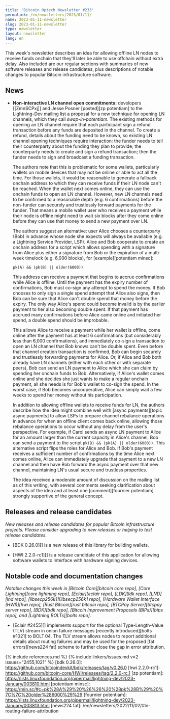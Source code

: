 ```yaml
---
title: 'Bitcoin Optech Newsletter #233'
permalink: /en/newsletters/2023/01/11/
name: 2023-01-11-newsletter
slug: 2023-01-11-newsletter
type: newsletter
layout: newsletter
lang: en
---
```

This week's newsletter describes an idea for allowing offline LN nodes to
receive funds onchain that they'll later be able to use offchain without
extra delay.  Also included are our regular sections with summaries of
new software releases and release candidates, plus descriptions of
notable changes to popular Bitcoin infrastructure software.

## News

- **Non-interactive LN channel open commitments:** developers [[ZmnSCPxj]]
  and Jesse Posner [posted][zp potentiam] to the Lightning-Dev mailing
  list a proposal for a new technique for opening LN channels, which
  they call *swap-in-potentiam*.  The existing methods for opening an LN
  channel require that each participant sign a refund transaction before
  any funds are deposited in the channel.  To create a refund, details
  about the funding need to be known, so existing LN channel opening
  techniques require interaction: the funder needs to tell their
  counterparty about the funding they plan to provide; the counterparty
  needs to create and sign a refund transaction; then the funder needs
  to sign and broadcast a funding transaction.

    The authors note that this is problematic for some wallets,
    particularly wallets on mobile devices that may not be online or
    able to act all the time.  For those wallets, it would be reasonable
    to generate a fallback onchain address to which they can receive
    funds if their LN node can't be reached.  When the wallet next comes
    online, they can use the onchain funds to open an LN channel.
    However, new LN channels need to be confirmed to a reasonable depth
    (e.g. 6 confirmations) before the non-funder can securely and
    trustlessly forward payments for the funder.  That means a mobile
    wallet user who receives a payment while their node is offline might
    need to wait six blocks after they come online before they can use
    that money to send a new payment over LN.

    The authors suggest an alternative: user Alice chooses a
    counterparty (Bob) in advance whose node she expects will always be
    available (e.g. a Lightning Service Provider, LSP).  Alice and Bob
    cooperate to create an onchain address for a script which allows
    spending with a signature from Alice plus either a signature from
    Bob or the expiration of a multi-week timelock (e.g. 6,000 blocks),
    for [example][potentiam minsc]:

    ```hack
    pk(A) && (pk(B) || older(6000))
    ```

    This address can receive a payment that begins to accrue
    confirmations while Alice is offline.  Until the payment has the
    expiry number of confirmations, Bob must co-sign any attempt to
    spend the money.  If Bob chooses to only sign a single spend attempt
    that Alice also signs, then Bob can be sure that Alice can't double
    spend that money before the expiry.  The only way Alice's spend
    could become invalid is by the earlier payment to her also becoming
    double spent.  If that payment has accrued many confirmations before
    Alice came online and initiated her spend, a double spend should be
    improbable.

    This allows Alice to receive a payment while her wallet is offline,
    come online after the payment has at least 6 confirmations (but
    considerably less than 6,000 confirmations), and immediately co-sign
    a transaction to open an LN channel that Bob knows can't be double
    spent.  Even before that channel creation transaction is confirmed,
    Bob can begin securely and trustlessly forwarding payments for
    Alice.  Or, if Alice and Bob both already have LN channels (either
    with each other or with separate peers), Bob can send an LN payment
    to Alice which she can claim by spending her onchain funds to Bob.
    Alternatively, if Alice's wallet comes online and she decides she
    just wants to make a regular onchain payment, all she needs is for
    Bob's wallet to co-sign the spend.  In the worst case, if Bob becomes
    uncooperative, Alice can simply wait a few weeks to spend her money
    without his participation.

    In addition to allowing offline wallets to receive funds for LN, the
    authors describe how the idea might combine well with [async
    payments][topic async payments] to allow LSPs to prepare channel
    rebalance operations in advance for when an offline client comes
    back online, allowing those rebalance operations to occur without
    any delay from the user's perspective.  For example, if Carol sends
    an async LN payment to Alice for an amount larger than the current
    capacity in Alice's channel, Bob can send a payment to the script
    `pk(B) && (pk(A) || older(6000))`.  This alternative script flips the
    roles for Alice and Bob.  If Bob's payment receives a sufficient
    number of confirmations by the time Alice next comes online,
    Alice can immediately upgrade that payment to a new LN channel and
    then have Bob forward the async payment over that new channel,
    maintaining LN's usual secure and trustless properties.

    The idea received a moderate amount of discussion on the mailing
    list as of this writing, with several comments seeking clarification
    about aspects of the idea and at least one [comment][fournier
    potentiam] strongly supportive of the general concept.

## Releases and release candidates

*New releases and release candidates for popular Bitcoin infrastructure
projects.  Please consider upgrading to new releases or helping to test
release candidates.*

- [BDK 0.26.0][] is a new release of this library for building wallets.

- [HWI 2.2.0-rc1][] is a release candidate of this application for
  allowing software wallets to interface with hardware signing devices.

## Notable code and documentation changes

*Notable changes this week in [Bitcoin Core][bitcoin core repo], [Core
Lightning][core lightning repo], [Eclair][eclair repo], [LDK][ldk repo],
[LND][lnd repo], [libsecp256k1][libsecp256k1 repo], [Hardware Wallet
Interface (HWI)][hwi repo], [Rust Bitcoin][rust bitcoin repo], [BTCPay
Server][btcpay server repo], [BDK][bdk repo], [Bitcoin Improvement
Proposals (BIPs)][bips repo], and [Lightning BOLTs][bolts repo].*

- [Eclair #2455][] implements support for the optional Type-Length-Value (TLV) stream in
  onion failure messages [recently introduced][bolts #1021] to BOLT 04.
  The TLV stream allows nodes to report additional details about routing
  failures and may be used for the proposed [fat errors][news224 fat]
  scheme to further close the gap in error attribution.

{% include references.md %}
{% include linkers/issues.md v=2 issues="2455,1021" %}
[bdk 0.26.0]: https://github.com/bitcoindevkit/bdk/releases/tag/v0.26.0
[hwi 2.2.0-rc1]: https://github.com/bitcoin-core/HWI/releases/tag/2.2.0-rc.1
[zp potentiam]: https://lists.linuxfoundation.org/pipermail/lightning-dev/2023-January/003810.html
[potentiam minsc]: https://min.sc/#c=pk%28A%29%20%26%26%20%28pk%28B%29%20%7C%7C%20older%286000%29%29
[fournier potentiam]: https://lists.linuxfoundation.org/pipermail/lightning-dev/2023-January/003813.html
[news224 fat]: /en/newsletters/2022/11/02/#ln-routing-failure-attribution
